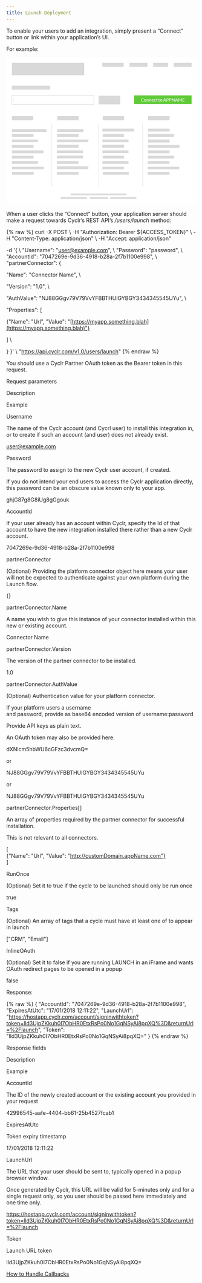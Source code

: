```yaml
---
title: Launch Deployment
---
```


To enable your users to add an integration, simply present a “Connect” button or link within your application’s UI.

For example:

![Generic Host Application](./images/generic-host-app.png)

When a user clicks the “Connect” button, your application server should make a request towards Cyclr’s REST API’s _/users/launch_ method:

{% raw %}
curl -X POST \\
\-H "Authorization: Bearer ${ACCESS\_TOKEN}" \\
\-H "Content-Type: application/json" \\
\-H "Accept: application/json"

\-d '{ \\
 "Username": "user@example.com", \\ 
 "Password": "password", \\ 
 "AccountId": "7047269e-9d36-4918-b28a-2f7b1100e998", \\ 
 "partnerConnector": {

 "Name": "Connector Name", \\

 "Version": "1.0", \\

 "AuthValue": "NJ88GGgv79V79VvYFBBTHUIGYBGY3434345545UYu", \\

 "Properties": \[

 {"Name": "Url", "Value": "[https://myapp.something.blah](https://myapp.something.blah)"}

 \] \\

 }
}' \\
"https://api.cyclr.com/v1.0/users/launch"
{% endraw %}

You should use a Cyclr Partner OAuth token as the Bearer token in this request.

Request parameters

Description

Example

Username

The name of the Cyclr account (and Cycrl user) to install this integration in, or to create if such an account (and user) does not already exist.

user@example.com

Password

The password to assign to the new Cyclr user account, if created.  
  
If you do not intend your end users to access the Cyclr application directly, this password can be an obscure value known only to your app.

ghjG87g8G8iUg8gGgouk

AccountId

If your user already has an account within Cyclr, specify the Id of that account to have the new integration installed there rather than a new Cyclr account.

7047269e-9d36-4918-b28a-2f7b1100e998

partnerConnector

(Optional) Providing the platform connector object here means your user will not be expected to authenticate against your own platform during the Launch flow.

{}

partnerConnector.Name

A name you wish to give this instance of your connector installed within this new or existing account.

Connector Name

partnerConnector.Version

The version of the partner connector to be installed.

1.0

partnerConnector.AuthValue

(Optional) Authentication value for your platform connector.  
  
If your platform users a username  
and password, provide as base64 encoded version of username:password  
  
Provide API keys as plain text.  
  
An OAuth token may also be provided here.

dXNlcm5hbWU6cGFzc3dvcmQ=  
  
or  
  
NJ88GGgv79V79VvYFBBTHUIGYBGY3434345545UYu  
  
or  
  
NJ88GGgv79V79VvYFBBTHUIGYBGY3434345545UYu

partnerConnector.Properties\[\]

An array of properties required by the partner connector for successful installation.  
  
This is not relevant to all connectors.

\[  
{"Name": "Url", "Value": "http://customDomain.appName.com"}  
\]

RunOnce

(Optional) Set it to true if the cycle to be launched should only be run once

true

Tags

(Optional) An array of tags that a cycle must have at least one of to appear in launch

\["CRM", "Email"\]

InlineOAuth

(Optional) Set it to false if you are running LAUNCH in an iFrame and wants OAuth redirect pages to be opened in a popup

false

Response:

{% raw %}
{
"AccountId": "7047269e-9d36-4918-b28a-2f7b1100e998", "ExpiresAtUtc": "17/01/2018 12:11:22",
"LaunchUrl": "https://hostapp.cyclr.com/account/signinwithtoken?token=lld3UjpZKkuh0I7ObHR0EtxRsPo0No1GqNSyAi8pqXQ%3D&returnUrl=%2Flaunch",
"Token": "lld3UjpZKkuh0I7ObHR0EtxRsPo0No1GqNSyAi8pqXQ="
}
{% endraw %}

Response fields

Description

Example

AccountId

The ID of the newly created account or the existing account you provided in your request

42996545-aafe-4404-bb61-25b4527fcab1

ExpiresAtUtc

Token expiry timestamp

17/01/2018 12:11:22

LaunchUrl

The URL that your user should be sent to, typically opened in a popup browser window.  
  
Once generated by Cyclr, this URL will be valid for 5-minutes only and for a single request only, so you user should be passed here immediately and one time only.

https://hostapp.cyclr.com/account/signinwithtoken?token=lld3UjpZKkuh0I7ObHR0EtxRsPo0No1GqNSyAi8pqXQ%3D&returnUrl=%2Flaunch

Token

Launch URL token

lld3UjpZKkuh0I7ObHR0EtxRsPo0No1GqNSyAi8pqXQ=

[How to Handle Callbacks](./handling-callback)